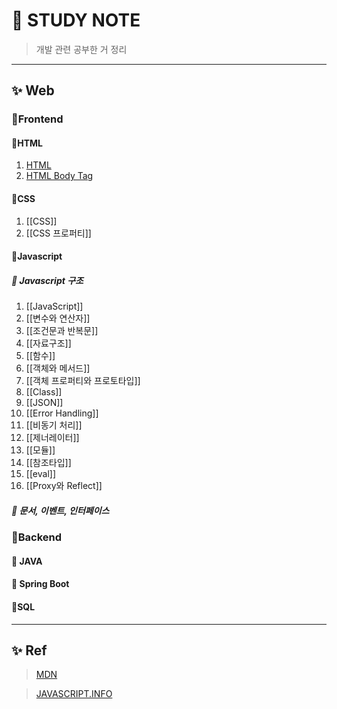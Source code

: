 # 🎈 STUDY NOTE
> 개발 관련 공부한 거 정리
---
## ✨ Web

### 🎊Frontend
#### 🎉HTML
01. [HTML](Web/Frontend/HTML/HTML.md)
02. [HTML Body Tag](Web/Frontend/HTML/HTMLBodyTag.md)
#### 🎉CSS
01. [[CSS]]
02. [[CSS 프로퍼티]]
#### 🎉Javascript
##### 🎁 Javascript 구조
01. [[JavaScript]]
02. [[변수와 연산자]]
03. [[조건문과 반복문]]
04. [[자료구조]]
05. [[함수]]
06. [[객체와 메서드]]
07. [[객체 프로퍼티와 프로토타입]]
08. [[Class]]
09. [[JSON]]
10. [[Error Handling]]
11. [[비동기 처리]]
12. [[제너레이터]]
13. [[모듈]]
14. [[참조타입]]
15. [[eval]]
16. [[Proxy와 Reflect]]

##### 🎁 문서, 이벤트, 인터페이스


### 🎊Backend

#### 🎉 JAVA
#### 🎉 Spring Boot
#### 🎉SQL


---
## ✨ Ref

>[MDN](https://developer.mozilla.org/ko/)

>[JAVASCRIPT.INFO](https://ko.javascript.info/)

